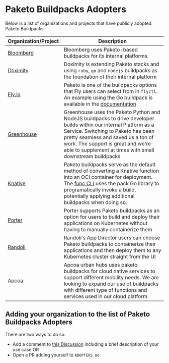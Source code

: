 # Paketo Buildpacks Adopters

Below is a list of organizations and projects that have publicly adopted Paketo Buildpacks:

<!-- Add an entry for your organization making sure to preserve the alphabetical order -->

| Organization/Project | Description |
| --- | --- |
| [Bloomberg](https://www.bloomberg.com/company/values/tech-at-bloomberg/open-source/projects/#developer-workflow) | Bloomberg uses Paketo-based buildpacks for its internal platforms. |
| [Doximity](https://technology.doximity.com/articles/buildpacks-vs-dockerfiles) | Doximity is extending Paketo stacks and using `ruby`, `go` and `nodejs` buildpacks as the foundation of their internal platform|
| [Fly.io](https://fly.io/docs/reference/builders/#buildpacks) | Paketo is one of the buildpacks options that Fly users can select from in `flyctl`. An example using the Go buildpack is available in the [documentation](https://fly.io/docs/getting-started/golang/#inside-fly-toml)  | 
| [Greenhouse](https://github.com/grnhse) | Greenhouse uses the Paketo Python and NodeJS buildpacks to drive developer builds within our internal Platform as a Service. Switching to Paketo has been pretty seamless and saved us a ton of work. The support is great and we're able to supplement at times with small downstream buildpacks|
| [Knative](https://knative.dev/) | Paketo buildpacks serve as the default method of converting a Knative function into an OCI container for deployment. The [func CLI](https://github.com/knative-sandbox/kn-plugin-func) uses the pack Go library to programatically invoke a build, potentially applying additional buildpacks when doing so. |
|[Porter](https://docs.porter.run/deploying-applications/deploying-from-github/selecting-application-and-build-method/#customizing-buildpacks)|Porter supports Paketo buildpacks as an option for users to build and deploy their applications on Kubernetes without having to manually containerize them|
|[Randoli](https://randoli.ca/app-director/) | Randoli's App Director users can choose Paketo buildpacks to containerize their applications and then deploy them to any Kubernetes cluster straight from the UI |
|[Apcoa](https://urban-hubs.apcoa.com/) | Apcoa urban hubs uses paketo buildpacks for cloud native services to support different mobility needs. We are looking to expand our use of buildpacks with different type of functions and services used in our cloud platform.

## Adding your organization to the list of Paketo Buildpacks Adopters
There are two ways to do so:
  * Add a comment to [this Discussion](https://github.com/paketo-buildpacks/feedback/discussions/30) including a brief description of your use case
   OR
  * Open a PR adding yourself to `ADOPTERS.md`
